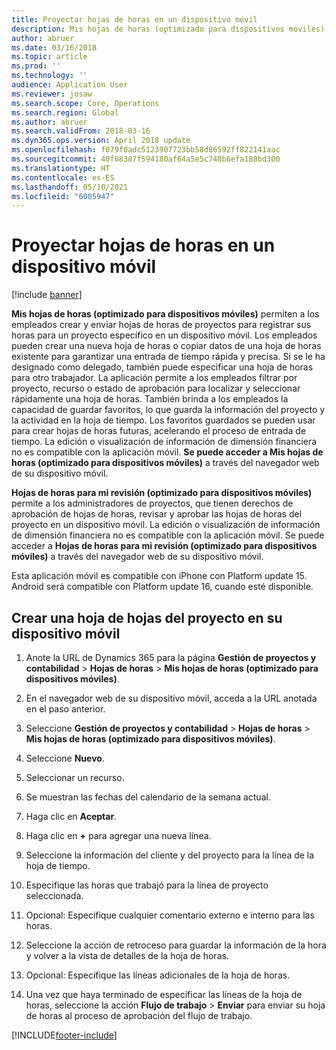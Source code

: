 ```yaml
---
title: Proyectar hojas de horas en un dispositivo móvil
description: Mis hojas de horas (optimizado para dispositivos móviles) permiten a los empleados crear y enviar hojas de horas de proyectos para registrar sus horas para un proyecto específico en un dispositivo móvil.
author: abruer
ms.date: 03/16/2018
ms.topic: article
ms.prod: ''
ms.technology: ''
audience: Application User
ms.reviewer: josaw
ms.search.scope: Core, Operations
ms.search.region: Global
ms.author: abruer
ms.search.validFrom: 2018-03-16
ms.dyn365.ops.version: April 2018 update
ms.openlocfilehash: f079f0adc5123907723bb58d86592ff822141aac
ms.sourcegitcommit: 40f68387f594180af64a5e5c748b6efa188bd300
ms.translationtype: HT
ms.contentlocale: es-ES
ms.lasthandoff: 05/10/2021
ms.locfileid: "6005947"
---
```

# <a name="project-timesheets-on-a-mobile-device"></a>Proyectar hojas de horas en un dispositivo móvil

[!include [banner](../includes/banner.md)]

**Mis hojas de horas (optimizado para dispositivos móviles)** permiten a los empleados crear y enviar hojas de horas de proyectos para registrar sus horas para un proyecto específico en un dispositivo móvil. Los empleados pueden crear una nueva hoja de horas o copiar datos de una hoja de horas existente para garantizar una entrada de tiempo rápida y precisa. Si se le ha designado como delegado, también puede especificar una hoja de horas para otro trabajador. La aplicación permite a los empleados filtrar por proyecto, recurso o estado de aprobación para localizar y seleccionar rápidamente una hoja de horas. También brinda a los empleados la capacidad de guardar favoritos, lo que guarda la información del proyecto y la actividad en la hoja de tiempo. Los favoritos guardados se pueden usar para crear hojas de horas futuras, acelerando el proceso de entrada de tiempo. La edición o visualización de información de dimensión financiera no es compatible con la aplicación móvil. **Se puede acceder a Mis hojas de horas (optimizado para dispositivos móviles)** a través del navegador web de su dispositivo móvil.

**Hojas de horas para mi revisión (optimizado para dispositivos móviles)** permite a los administradores de proyectos, que tienen derechos de aprobación de hojas de horas, revisar y aprobar las hojas de horas del proyecto en un dispositivo móvil. La edición o visualización de información de dimensión financiera no es compatible con la aplicación móvil. Se puede acceder a **Hojas de horas para mi revisión (optimizado para dispositivos móviles)** a través del navegador web de su dispositivo móvil.

Esta aplicación móvil es compatible con iPhone con Platform update 15.
Android será compatible con Platform update 16, cuando esté disponible.

## <a name="create-a-project-timesheet-on-your-mobile-device"></a>Crear una hoja de hojas del proyecto en su dispositivo móvil

1.  Anote la URL de Dynamics 365 para la página **Gestión de proyectos y contabilidad** \> **Hojas de horas** \> **Mis hojas de horas (optimizado para dispositivos móviles)**.

2.  En el navegador web de su dispositivo móvil, acceda a la URL anotada en el paso anterior.
 
3.  Seleccione **Gestión de proyectos y contabilidad** \> **Hojas de horas** \> **Mis hojas de horas (optimizado para dispositivos móviles)**.

4.  Seleccione **Nuevo**.

5.  Seleccionar un recurso.

6.  Se muestran las fechas del calendario de la semana actual.

7.  Haga clic en **Aceptar**.

8.  Haga clic en **+** para agregar una nueva línea.

9.  Seleccione la información del cliente y del proyecto para la línea de la hoja de tiempo.

10. Especifique las horas que trabajó para la línea de proyecto seleccionada.

11. Opcional: Especifique cualquier comentario externo e interno para las horas.

12. Seleccione la acción de retroceso para guardar la información de la hora y volver a la vista de detalles de la hoja de horas.

13. Opcional: Especifique las líneas adicionales de la hoja de horas.

14. Una vez que haya terminado de especificar las líneas de la hoja de horas, seleccione la acción **Flujo de trabajo** \> **Enviar** para enviar su hoja de horas al proceso de aprobación del flujo de trabajo.


[!INCLUDE[footer-include](../includes/footer-banner.md)]